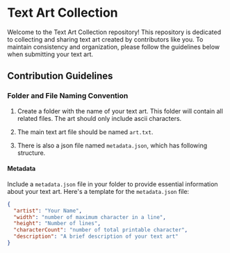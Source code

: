 # Text Art Collection

Welcome to the Text Art Collection repository! This repository is dedicated to collecting and sharing text art created by contributors like you. To maintain consistency and organization, please follow the guidelines below when submitting your text art.

## Contribution Guidelines

### Folder and File Naming Convention

1. Create a folder with the name of your text art. This folder will contain all related files. The art should only include ascii characters.

2. The main text art file should be named `art.txt`.

3. There is also a json file named `metadata.json`, which has following structure.
   
#### Metadata

Include a `metadata.json` file in your folder to provide essential information about your text art. Here's a template for the `metadata.json` file:

```json
{
  "artist": "Your Name",
  "width": "number of maximum character in a line",
  "height": "Number of lines",
  "characterCount": "number of total printable character",
  "description": "A brief description of your text art"
}
```
